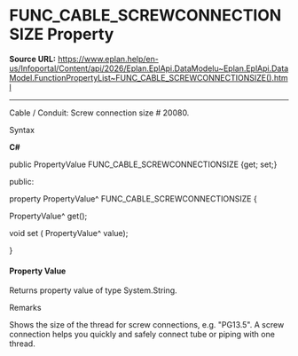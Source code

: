 # FUNC_CABLE_SCREWCONNECTIONSIZE Property

**Source URL:** https://www.eplan.help/en-us/Infoportal/Content/api/2026/Eplan.EplApi.DataModelu~Eplan.EplApi.DataModel.FunctionPropertyList~FUNC_CABLE_SCREWCONNECTIONSIZE().html

---

Cable / Conduit: Screw connection size # 20080.

Syntax

**C#**



public PropertyValue FUNC_CABLE_SCREWCONNECTIONSIZE {get; set;}

public:

property PropertyValue^ FUNC_CABLE_SCREWCONNECTIONSIZE {

   PropertyValue^ get();

   void set (    PropertyValue^ value);

}


#### Property Value

Returns property value of type System.String.

Remarks

Shows the size of the thread for screw connections, e.g. "PG13.5". A screw connection helps you quickly and safely connect tube or piping with one thread.
